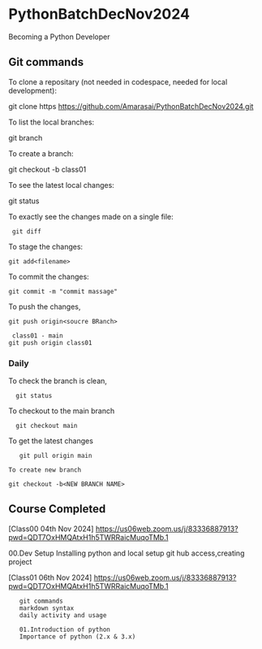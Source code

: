 # PythonBatchDecNov2024

Becoming a Python Developer

## Git commands

To clone a repositary (not needed in codespace, needed for local development):

git clone https https://github.com/Amarasai/PythonBatchDecNov2024.git

To list the local branches:

   git branch

To create a branch:

   git checkout -b class01

To see the latest local changes:

   git status

To exactly see the changes made on a single file:
  
     git diff

To stage the changes:

    git add<filename>

To commit the changes:

    git commit -m "commit massage"

To push the changes,

    git push origin<soucre BRanch>

     class01 - main
    git push origin class01



### Daily



  To check the branch is clean,

      git status

  To checkout to the main branch

      git checkout main

   To get the latest changes

       git pull origin main

    To create new branch

    git checkout -b<NEW BRANCH NAME>


## Course Completed

[Class00 04th Nov 2024]  https://us06web.zoom.us/j/83336887913?pwd=QDT7OxHMQAtxH1h5TWRRaicMuqoTMb.1
   
   00.Dev Setup
      Installing python and local setup
      git hub access,creating project

[Class01 06th Nov 2024] https://us06web.zoom.us/j/83336887913?pwd=QDT7OxHMQAtxH1h5TWRRaicMuqoTMb.1

       git commands
       markdown syntax
       daily activity and usage

       01.Introduction of python
       Importance of python (2.x & 3.x)

     

      